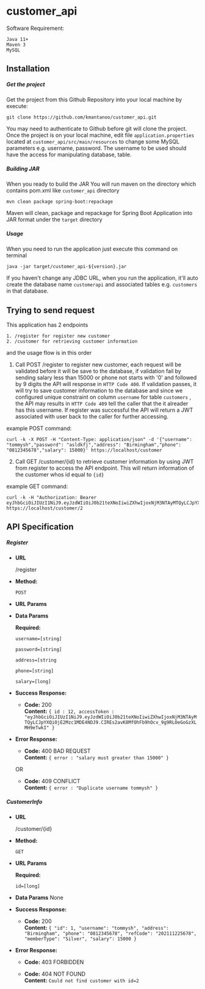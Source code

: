 # customer_api

Software Requirement:
```
Java 11+
Maven 3
MySQL
```

## Installation
##### Get the project
Get the project from this Github Repository into your local machine by execute:
```
git clone https://github.com/kmantanoo/customer_api.git
```
You may need to authenticate to Github before git will clone the project. 
Once the project is on your local machine, edit file `application.properties` located at
`customer_api/src/main/resources` to change some MySQL parameters e.g. username, password.
The username to be used should have the access for manipulating database, table. 

##### Building JAR
When you ready to build the JAR
You will run maven on the directory which contains pom.xml like `customer_api` directory
```
mvn clean package spring-boot:repackage
```
Maven will clean, package and repackage for Spring Boot Application into JAR format under the `target` directory

##### Usage
When you need to run the application just execute this command on terminal
```
java -jar target/customer_api-${version}.jar
```
If you haven't change any JDBC URL, when you run the application, it'll auto create the database name `customerapi` and associated tables e.g. `customers`
in that database.


## Trying to send request
This application has 2 endpoints
```
1. /register for register new customer
2. /customer for retrieving customer information
```

and the usage flow is in this order
1. Call POST /register to register new customer, each request will be validated before it will be save to the database,
if validation fail by sending salary less than 15000 or phone not starts with '0' and followed by 9 digits the API will response in `HTTP Code 400`. 
If validation passes, it will try to save customer information to the database and since we configured unique constraint on column `username` for table `customers`
, the API may results in `HTTP Code 409` tell the caller that the it alreader has this username. 
If register was successful the API will return a JWT associated with user back to the caller for further accessing.

example POST command:
```
curl -k -X POST -H "Content-Type: application/json" -d '{"username": "tommysh","password": "asldkfj","address": "Birmingham","phone": "0812345678","salary": 15000}' https://localhost/customer
```

2. Call GET /customer/{id} to retrieve customer information by using JWT from register to access the API endpoint. This will return information of the customer
whos id equal to `{id}`

example GET command:
```
curl -k -H "Authorization: Bearer eyJhbGciOiJIUzI1NiJ9.eyJzdWIiOiJ0b21teXNoIiwiZXhwIjoxNjM3NTAyMTQyLCJpYXQiOjE2Mzc1MDE4NDJ9.CIREs2avK8MfOhFb9hOcv_9g9RLOeGoGzXLMH9eTwkI" https://localhost/customer/2
```

## API Specification
##### Register
* **URL**

  /register

* **Method:**

  `POST`
  
*  **URL Params**

* **Data Params**

   **Required:**
 
   `username=[string]`
   
   `password=[string]`
   
   `address=[string`
   
   `phone=[string]`
   
   `salary=[long]`

* **Success Response:**

  * **Code:** 200 <br />
    **Content:** `{ id : 12, accessToken : "eyJhbGciOiJIUzI1NiJ9.eyJzdWIiOiJ0b21teXNoIiwiZXhwIjoxNjM3NTAyMTQyLCJpYXQiOjE2Mzc1MDE4NDJ9.CIREs2avK8MfOhFb9hOcv_9g9RLOeGoGzXLMH9eTwkI" }`
 
* **Error Response:**

  * **Code:** 400 BAD REQUEST <br />
    **Content:** `{ error : "salary must greater than 15000" }`

  OR

  * **Code:** 409 CONFLICT <br />
    **Content:** `{ error : "Duplicate username tommysh" }`
    
    
##### CustomerInfo
* **URL**

  /customer/{id}

* **Method:**

  `GET`
  
*  **URL Params**

   **Required:**
   
   `id=[long]`

* **Data Params**
   None

* **Success Response:**

  * **Code:** 200 <br />
    **Content:** `{
    "id": 1,
    "username": "tommysh",
    "address": "Birmingham",
    "phone": "0812345678",
    "refCode": "202111225678",
    "memberType": "Silver",
    "salary": 15000
}`
 
* **Error Response:**

  * **Code:** 403 FORBIDDEN <br />
    
  * **Code:** 404 NOT FOUND <br />
    **Content:** `Could not find customer with id=2`

